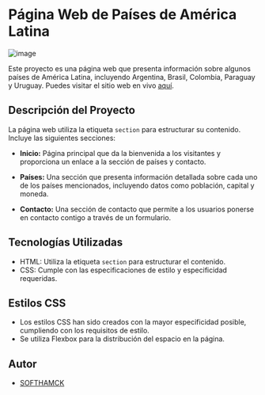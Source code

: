 # Página Web de Países de América Latina

![image](https://github.com/softhamck/PaisesLatinoamerica/assets/103977411/55fca852-f4b6-41b5-8593-7c5d2ac1fb8d)

Este proyecto es una página web que presenta información sobre algunos países de América Latina, incluyendo Argentina, Brasil, Colombia, Paraguay y Uruguay. Puedes visitar el sitio web en vivo [aquí](https://paiseslatinoamerica-softhamck.netlify.app/).

## Descripción del Proyecto
La página web utiliza la etiqueta `section` para estructurar su contenido. Incluye las siguientes secciones:

- **Inicio:** Página principal que da la bienvenida a los visitantes y proporciona un enlace a la sección de países y contacto.

- **Países:** Una sección que presenta información detallada sobre cada uno de los países mencionados, incluyendo datos como población, capital y moneda.

- **Contacto:** Una sección de contacto que permite a los usuarios ponerse en contacto contigo a través de un formulario.

## Tecnologías Utilizadas
- HTML: Utiliza la etiqueta `section` para estructurar el contenido.
- CSS: Cumple con las especificaciones de estilo y especificidad requeridas.

## Estilos CSS
- Los estilos CSS han sido creados con la mayor especificidad posible, cumpliendo con los requisitos de estilo.
- Se utiliza Flexbox para la distribución del espacio en la página.

## Autor
- [SOFTHAMCK](https://github.com/softhamck)
